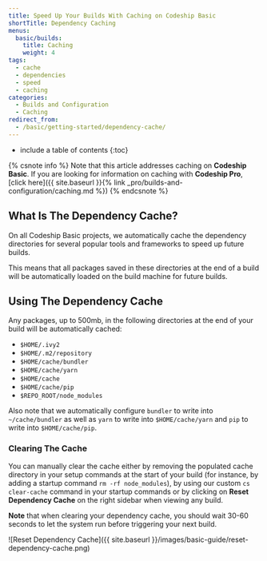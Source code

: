 ```yaml
---
title: Speed Up Your Builds With Caching on Codeship Basic
shortTitle: Dependency Caching
menus:
  basic/builds:
    title: Caching
    weight: 4
tags:
  - cache
  - dependencies
  - speed
  - caching
categories:
  - Builds and Configuration  
  - Caching
redirect_from:
  - /basic/getting-started/dependency-cache/
---
```


* include a table of contents
{:toc}

{% csnote info %}
Note that this article addresses caching on **Codeship Basic**. If you are looking for information on caching with **Codeship Pro**, [click here]({{ site.baseurl }}{% link _pro/builds-and-configuration/caching.md %})
{% endcsnote %}

## What Is The Dependency Cache?

On all Codeship Basic projects, we automatically cache the dependency directories for several popular tools and frameworks to speed up future builds.

This means that all packages saved in these directories at the end of a build will be automatically loaded on the build machine for future builds.

## Using The Dependency Cache

Any packages, up to 500mb, in the following directories at the end of your build will be automatically cached:

- `$HOME/.ivy2`
- `$HOME/.m2/repository`
- `$HOME/cache/bundler`
- `$HOME/cache/yarn`
- `$HOME/cache`
- `$HOME/cache/pip`
- `$REPO_ROOT/node_modules`

Also note that we automatically configure `bundler` to write into `~/cache/bundler` as well as `yarn` to write into `$HOME/cache/yarn` and `pip` to write into `$HOME/cache/pip`.

### Clearing The Cache

You can manually clear the cache either by removing the populated cache directory in your setup commands at the start of your build (for instance, by adding a startup command `rm -rf node_modules`), by using our custom `cs clear-cache` command in your startup commands or by clicking on **Reset Dependency Cache** on the right sidebar when viewing any build.

**Note** that when clearing your dependency cache, you should wait 30-60 seconds to let the system run before triggering your next build.

![Reset Dependency Cache]({{ site.baseurl }}/images/basic-guide/reset-dependency-cache.png)
